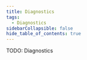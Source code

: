 ```yaml
---
title: Diagnostics
tags:
  - Diagnostics
sidebarCollapsible: false
hide_table_of_contents: true
---
```


TODO: Diagnostics